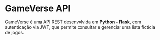 # GameVerse API

GameVerse é uma API REST desenvolvida em **Python - Flask**, com autenticação via JWT, que permite consultar e gerenciar uma lista fictícia de jogos.


